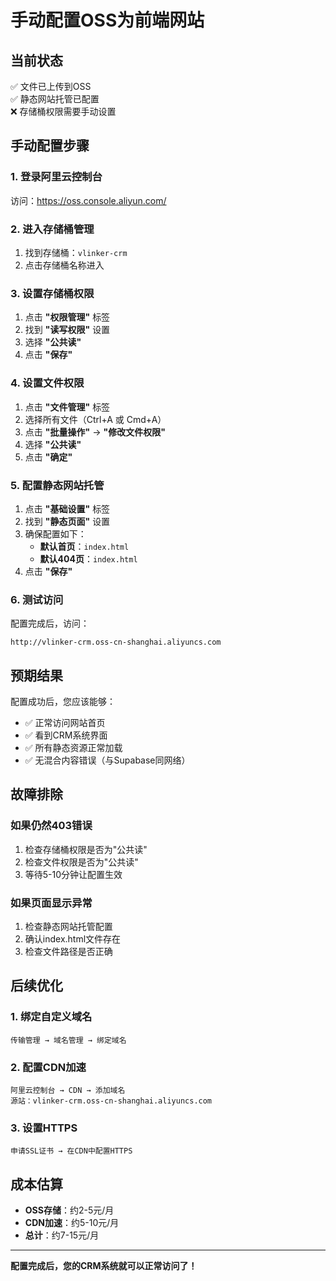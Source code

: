 # 手动配置OSS为前端网站

## 当前状态
✅ 文件已上传到OSS  
✅ 静态网站托管已配置  
❌ 存储桶权限需要手动设置  

## 手动配置步骤

### 1. 登录阿里云控制台
访问：https://oss.console.aliyun.com/

### 2. 进入存储桶管理
1. 找到存储桶：`vlinker-crm`
2. 点击存储桶名称进入

### 3. 设置存储桶权限
1. 点击 **"权限管理"** 标签
2. 找到 **"读写权限"** 设置
3. 选择 **"公共读"**
4. 点击 **"保存"**

### 4. 设置文件权限
1. 点击 **"文件管理"** 标签
2. 选择所有文件（Ctrl+A 或 Cmd+A）
3. 点击 **"批量操作"** → **"修改文件权限"**
4. 选择 **"公共读"**
5. 点击 **"确定"**

### 5. 配置静态网站托管
1. 点击 **"基础设置"** 标签
2. 找到 **"静态页面"** 设置
3. 确保配置如下：
   - **默认首页**：`index.html`
   - **默认404页**：`index.html`
4. 点击 **"保存"**

### 6. 测试访问
配置完成后，访问：
```
http://vlinker-crm.oss-cn-shanghai.aliyuncs.com
```

## 预期结果

配置成功后，您应该能够：
- ✅ 正常访问网站首页
- ✅ 看到CRM系统界面
- ✅ 所有静态资源正常加载
- ✅ 无混合内容错误（与Supabase同网络）

## 故障排除

### 如果仍然403错误
1. 检查存储桶权限是否为"公共读"
2. 检查文件权限是否为"公共读"
3. 等待5-10分钟让配置生效

### 如果页面显示异常
1. 检查静态网站托管配置
2. 确认index.html文件存在
3. 检查文件路径是否正确

## 后续优化

### 1. 绑定自定义域名
```
传输管理 → 域名管理 → 绑定域名
```

### 2. 配置CDN加速
```
阿里云控制台 → CDN → 添加域名
源站：vlinker-crm.oss-cn-shanghai.aliyuncs.com
```

### 3. 设置HTTPS
```
申请SSL证书 → 在CDN中配置HTTPS
```

## 成本估算
- **OSS存储**：约2-5元/月
- **CDN加速**：约5-10元/月
- **总计**：约7-15元/月

---

**配置完成后，您的CRM系统就可以正常访问了！**
